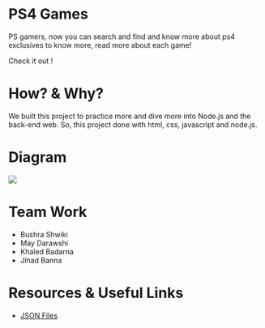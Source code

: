 
# PS4 Games

PS gamers, now you can search and find and know more about ps4 exclusives to know more, read more about each game! 


Check it out !

# How? & Why?

We built this project to practice more and dive more into Node.js and the back-end web. So, this project done with html, css, javascript and node.js.

# Diagram
![](https://i.imgur.com/Qn4Dxm1.png)


 

# Team Work

* Bushra Shwiki
* May Darawshi
* Khaled Badarna
* Jihad Banna

# Resources & Useful Links

* [JSON Files](https://www.w3schools.com/js/js_json.asp)

